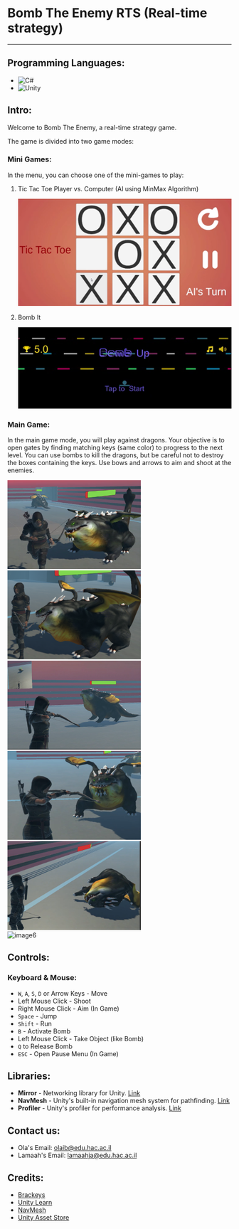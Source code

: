 # Bomb The Enemy RTS (Real-time strategy)

---

## Programming Languages:
* ![C#](https://img.shields.io/badge/C%23-239120?style=for-the-badge&logo=c-sharp&logoColor=white)
* ![Unity](https://img.shields.io/badge/Unity-100000?style=for-the-badge&logo=unity&logoColor=white)

## Intro:
Welcome to Bomb The Enemy, a real-time strategy game.

The game is divided into two game modes:

### Mini Games:
In the menu, you can choose one of the mini-games to play:

1. Tic Tac Toe Player vs. Computer (AI using MinMax Algorithm)

   ![Tic Tac Toe](assets/images/tictactoe.png)

2. Bomb It

   ![Bomb It](assets/images/BombIt.png)

### Main Game:
In the main game mode, you will play against dragons. Your objective is to open gates by finding matching keys (same color) to progress to the next level. You can use bombs to kill the dragons, but be careful not to destroy the boxes containing the keys. Use bows and arrows to aim and shoot at the enemies.


<img src="assets/images/Screenshot 2023-07-12 154813.png" style="width: 300px; height: 200px;" alt="image1" />
<img src="assets/images/Screenshot 2023-07-12 165014.png" style="width: 300px; height: 200px;" alt="image2" />
<img src="assets/images/Screenshot 2023-07-12 165315.png" style="width: 300px; height: 200px;" alt="image3" />
<img src="assets/images/Screenshot 2023-07-12 165356.png" style="width: 300px; height: 200px;" alt="image4" />
<img src="assets/images/Screenshot 2023-07-12 165442.png" style="width: 300px; height: 200px;" alt="image5" /><br/>
<img src="assets/images/MergedImages_auto_x2.jpg" style="width: 400px; height: 300px;" alt="image6" />

## Controls:
### Keyboard & Mouse:
- `W`, `A`, `S`, `D` or Arrow Keys - Move
- Left Mouse Click - Shoot
- Right Mouse Click - Aim (In Game)
- `Space` - Jump
- `Shift` - Run
- `B` - Activate Bomb
- Left Mouse Click - Take Object (like Bomb)
- `Q` to Release Bomb
- `ESC` - Open Pause Menu (In Game)


## Libraries:
- **Mirror** - Networking library for Unity. [Link](https://assetstore.unity.com/packages/tools/network/mirror-129321)
- **NavMesh** - Unity's built-in navigation mesh system for pathfinding. [Link](https://docs.unity3d.com/2023.2/Documentation/Manual/nav-BuildingNavMesh.html)
- **Profiler** - Unity's profiler for performance analysis. [Link](https://docs.unity3d.com/2021.2/Documentation/Manual/Profiler.html)

## Contact us:
- Ola's Email: [olaib@edu.hac.ac.il](mailto:olaib@edu.hac.ac.il)
- Lamaah's Email: [lamaahja@edu.hac.ac.il](mailto:lamaahja@edu.hac.ac.il)

## Credits:
- [Brackeys](https://www.youtube.com/channel/UCYbK_tjZ2OrIZFBvU6CCMiA)
- [Unity Learn](https://learn.unity.com/tutorials)
- [NavMesh](https://docs.unity3d.com/2023.2/Documentation/Manual/nav-BuildingNavMesh.html)
- [Unity Asset Store](https://assetstore.unity.com)
